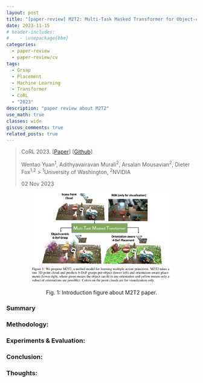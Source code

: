 ```yaml
---
layout: post
title: "[paper-review] M2T2: Multi-Task Masked Transformer for Object-centric Pick and Place"
date: 2023-11-15
# header-includes:
#    - \usepackage{bbm}
categories:
  - paper-review
  - paper-review/cv
tags:
  - Grsap
  - Placement
  - Machine Learning
  - Transformer
  - CoRL
  - "2023"
description: "paper review about M2T2"
use_math: true
classes: wide
giscus_comments: true
related_posts: true
---
```


> CoRL 2023. [[Paper](https://arxiv.org/abs/2311.00926)] [[Github](https://github.com/NVlabs/M2T2)]
>
> Wentao Yuan<sup>1</sup>, Adithyavairavan Murali<sup>2</sup>, Arsalan Mousavian<sup>2</sup>, Dieter Fox<sup>1,2</sup> > <sup>1</sup>University of Washington, <sup>2</sup>NVIDIA
>
> 02 Nov 2023

<div align="center">
  <img src="/assets/img/m2t2/overview.png" width="75%">
  <p>Fig. 1: Introduction figure about M2T2 paper.</p>
</div>

### Summary

### Methodology:

### Experiments & Evaluation:

### Conclusion:

### Thoughts:
